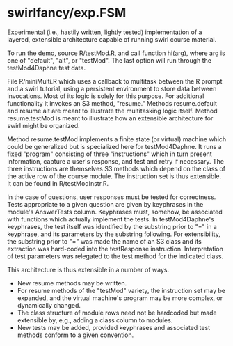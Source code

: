 # swirlfancy/exp.FSM

Experimental (i.e., hastily written, lightly tested) implementation of a layered, extensible architecture capable of running swirl course material.

To run the demo, source R/testMod.R, and call function hi(arg), where arg is one of "default", "alt", or "testMod". The last option will run through the testMod4Daphne test data.

File R/miniMulti.R which uses a callback to multitask between the R prompt and a swirl tutorial, using a persistent environment to store data between invocations. Most of its logic is solely for this purpose. For additional functionality it invokes an S3 method, "resume." Methods resume.default and resume.alt are meant to illustrate the multitasking logic itself. Method resume.testMod is meant to illustrate how an extensible architecture for swirl might be organized.

Method resume.testMod implements a finite state (or virtual) machine which could be generalized but is specialized here for testMod4Daphne. It runs a fixed "program" consisting of three "instructions" which in turn present information, capture a user's response, and test and retry if necessary. The three instructions are themselves S3 methods which depend on the class of the active row of the course module. The instruction set is thus extensible. It can be found in R/testModInstr.R. 

In the case of questions, user responses must be tested for correctness. Tests appropriate to a given question are given by keyphrases in the module's AnswerTests column. Keyphrases must, somehow, be associated with functions which actually implement the tests. In testMod4Daphne's keyphrases, the test itself was identified by the substring prior to "=" in a keyphrase, and its parameters by the substring following. For extensibility, the substring prior to "=" was made the name of an S3 class and its extraction was hard-coded into the testResponse instruction. Interpretation of test parameters was relegated to the test method for the indicated class.

This architecture is thus extensible in a number of ways.

* New resume methods may be written.
* For resume methods of the "testMod" variety, the instruction set may be expanded, and the virtual machine's program may be more complex, or dynamically changed.
* The class structure of module rows need not be hardcoded but made extensible by, e.g., adding a class column to modules.
* New tests may be added, provided keyphrases and associated test methods conform to a given convention.

